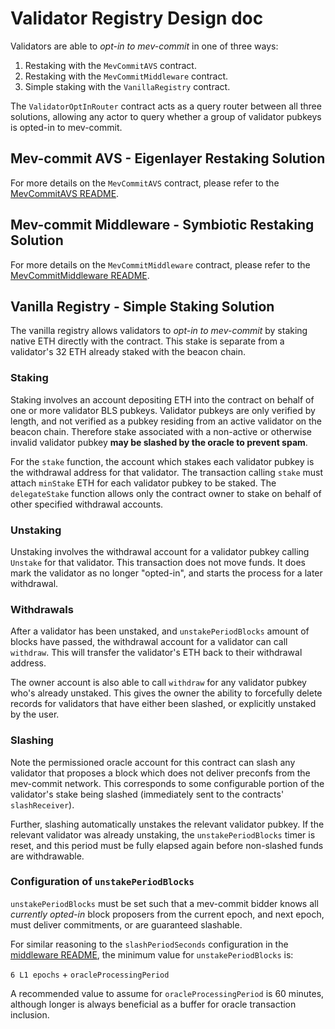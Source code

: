 # Validator Registry Design doc

Validators are able to _opt-in to mev-commit_ in one of three ways:

1. Restaking with the `MevCommitAVS` contract.
2. Restaking with the `MevCommitMiddleware` contract.
3. Simple staking with the `VanillaRegistry` contract.

The `ValidatorOptInRouter` contract acts as a query router between all three solutions, allowing any actor to query whether a group of validator pubkeys is opted-in to mev-commit.

## Mev-commit AVS - Eigenlayer Restaking Solution

For more details on the `MevCommitAVS` contract, please refer to the [MevCommitAVS README](avs/README.md).

## Mev-commit Middleware - Symbiotic Restaking Solution

For more details on the `MevCommitMiddleware` contract, please refer to the [MevCommitMiddleware README](middleware/README.md).

## Vanilla Registry - Simple Staking Solution

The vanilla registry allows validators to _opt-in to mev-commit_ by staking native ETH directly with the contract. This stake is separate from a validator's 32 ETH already staked with the beacon chain.

### Staking

Staking involves an account depositing ETH into the contract on behalf of one or more validator BLS pubkeys. Validator pubkeys are only verified by length, and not verified as a pubkey residing from an active validator on the beacon chain. Therefore stake associated with a non-active or otherwise invalid validator pubkey **may be slashed by the oracle to prevent spam**.

For the `stake` function, the account which stakes each validator pubkey is the withdrawal address for that validator. The transaction calling `stake` must attach `minStake` ETH for each validator pubkey to be staked. The `delegateStake` function allows only the contract owner to stake on behalf of other specified withdrawal accounts.

### Unstaking

Unstaking involves the withdrawal account for a validator pubkey calling `Unstake` for that validator. This transaction does not move funds. It does mark the validator as no longer "opted-in", and starts the process for a later withdrawal.

### Withdrawals

After a validator has been unstaked, and `unstakePeriodBlocks` amount of blocks have passed, the withdrawal account for a validator can call `withdraw`. This will transfer the validator's ETH back to their withdrawal address.

The owner account is also able to call `withdraw` for any validator pubkey who's already unstaked. This gives the owner the ability to forcefully delete records for validators that have either been slashed, or explicitly unstaked by the user.

### Slashing

Note the permissioned oracle account for this contract can slash any validator that proposes a block which does not deliver preconfs from the mev-commit network. This corresponds to some configurable portion of the validator's stake being slashed (immediately sent to the contracts' `slashReceiver`).

Further, slashing automatically unstakes the relevant validator pubkey. If the relevant validator was already unstaking, the `unstakePeriodBlocks` timer is reset, and this period must be fully elapsed again before non-slashed funds are withdrawable.

### Configuration of `unstakePeriodBlocks`

`unstakePeriodBlocks` must be set such that a mev-commit bidder knows all _currently opted-in_ block proposers from the current epoch, and next epoch, must deliver commitments, or are guaranteed slashable.

For similar reasoning to the `slashPeriodSeconds` configuration in the [middleware README](middleware/README.md#configuration-of-slashperiodseconds), the minimum value for `unstakePeriodBlocks` is:

`6 L1 epochs` + `oracleProcessingPeriod`

A recommended value to assume for `oracleProcessingPeriod` is 60 minutes, although longer is always beneficial as a buffer for oracle transaction inclusion.
